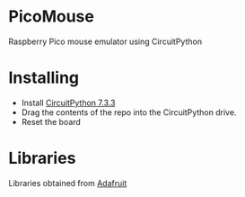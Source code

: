 # PicoMouse
Raspberry Pico mouse emulator using CircuitPython

# Installing
- Install [CircuitPython 7.3.3](https://circuitpython.org/board/raspberry_pi_pico/)
- Drag the contents of the repo into the CircuitPython drive.
- Reset the board

# Libraries

Libraries obtained from [Adafruit](https://circuitpython.org/libraries)
